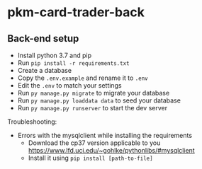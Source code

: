 # pkm-card-trader-back

## Back-end setup

- Install python 3.7 and pip
- Run `pip install -r requirements.txt`
- Create a database
- Copy the `.env.example` and rename it to `.env`
- Edit the `.env` to match your settings
- Run `py manage.py migrate` to migrate your database
- Run `py manage.py loaddata data` to seed your database
- Run `py manage.py runserver` to start the dev server

Troubleshooting:
- Errors with the mysqlclient while installing the requirements
    - Download the cp37 version applicable to you https://www.lfd.uci.edu/~gohlke/pythonlibs/#mysqlclient
    - Install it using `pip install [path-to-file]`
